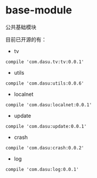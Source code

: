 # base-module
公共基础模块  

目前已开源的有：  

- tv

```  
compile 'com.dasu.tv:tv:0.0.1'
```

- utils

```  
compile 'com.dasu:utils:0.0.6'
```

- localnet

```
compile 'com.dasu:localnet:0.0.1'
```

- update

```
compile 'com.dasu:update:0.0.1'
```

- crash

```
compile 'com.dasu:crash:0.0.2'
```

- log

```
compile 'com.dasu:log:0.0.1'
```


